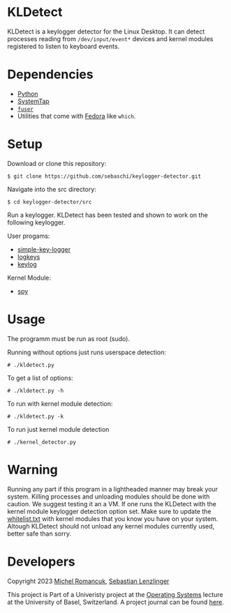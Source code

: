 # KLDetect
KLDetect is a keylogger detector for the Linux Desktop.
It can detect processes reading from ```/dev/input/event*``` devices and kernel modules registered to listen to keyboard events.

# Dependencies
* [Python](https://www.python.org/downloads/)
* [SystemTap](https://sourceware.org/systemtap/wiki)
* [```fuser```](https://www.man7.org/linux/man-pages/man1/fuser.1.html)
* Utilities that come with [Fedora](https://fedoraproject.org/) like ```which```.

# Setup
Download or clone this repository:
```
$ git clone https://github.com/sebaschi/keylogger-detector.git
```
Navigate into the src directory:
```
$ cd keylogger-detector/src
```
Run a keylogger. KLDetect has been tested and shown to work on the following keylogger.

User progams:
* [simple-key-logger](https://github.com/gsingh93/simple-key-logger/tree/master)
* [logkeys](https://github.com/kernc/logkeys)
* [keylog](https://github.com/SCOTPAUL/keylog)


Kernel Module:
* [spy](https://github.com/jarun/spy)

# Usage 
The programm must be run as root (sudo).

Running without options just runs userspace detection:
```
# ./kldetect.py
```
To get a list of options:
```
# ./kldetect.py -h
```
To run with kernel module detection:
```
# ./kldetect.py -k
```
To run just kernel module detection
```
# ./kernel_detector.py
```

# Warning
Running any part if this program in a lightheaded manner may break your system.
Killing processes and unloading modules should be done with caution. We suggest testing it an a VM.
If one runs the KLDetect with the kernel module keylogger detection option set. Make sure to update the [whitelist.txt](https://github.com/sebaschi/keylogger-detector/blob/main/src/whitelist.txt)
with kernel modules that you know you have on your system. Altough KLDetect should not unload any kernel modules currently used, better safe than sorry.
# Developers
Copyright 2023 [Michel Romancuk](https://github.com/SoulKindred), [Sebastian Lenzlinger](https://github.com/sebaschi)





This project is Part of a Univeristy project at the [Operating Systems](https://dmi.unibas.ch/de/studium/computer-science-informatik/lehrangebot-fs23/vorlesung-operating-systems-1/) lecture at the University of Basel, Switzerland.
 A project journal can be found [here](https://github.com/sebaschi/keylogger-detector/blob/main/doc/dev_journal.md).
